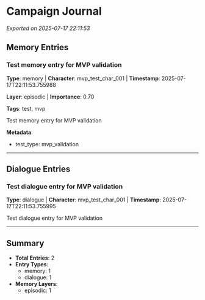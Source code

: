 # Campaign Journal

*Exported on 2025-07-17 22:11:53*

## Memory Entries

### Test memory entry for MVP validation

**Type**: memory | **Character**: mvp_test_char_001 | **Timestamp**: 2025-07-17T22:11:53.755988

**Layer**: episodic | **Importance**: 0.70

**Tags**: test, mvp

Test memory entry for MVP validation

**Metadata**:
- test_type: mvp_validation

---

## Dialogue Entries

### Test dialogue entry for MVP validation

**Type**: dialogue | **Character**: mvp_test_char_001 | **Timestamp**: 2025-07-17T22:11:53.755995

Test dialogue entry for MVP validation

---

## Summary

- **Total Entries**: 2
- **Entry Types**:
  - memory: 1
  - dialogue: 1
- **Memory Layers**:
  - episodic: 1
